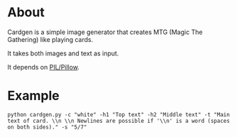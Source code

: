 # About

Cardgen is a simple image generator that creates MTG (Magic The Gathering) like playing cards.

It takes both images and text as input.

It depends on [PIL/Pillow](https://pypi.org/project/Pillow/).

# Example

```
python cardgen.py -c "white" -h1 "Top text" -h2 "Middle text" -t "Main text of card. \\n \\n Newlines are possible if '\\n' is a word (spaces on both sides)." -s "5/7"
```
